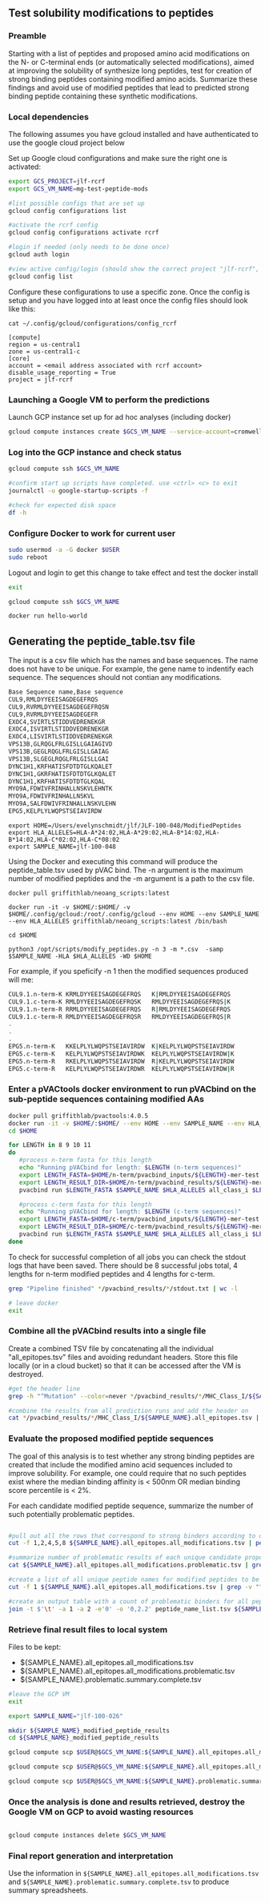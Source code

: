 ## Test solubility modifications to peptides

### Preamble
Starting with a list of peptides and proposed amino acid modifications on the N- or C-terminal ends (or automatically selected modifications), aimed at improving the solubility of synthesize long peptides, test for creation of strong binding peptides containing modified amino acids. Summarize these findings and avoid use of modified peptides that lead to predicted strong binding peptide containing these synthetic modifications.

### Local dependencies
The following assumes you have gcloud installed and have authenticated to use the google cloud project below

Set up Google cloud configurations and make sure the right one is activated:
```bash 
export GCS_PROJECT=jlf-rcrf
export GCS_VM_NAME=mg-test-peptide-mods 

#list possible configs that are set up
gcloud config configurations list

#activate the rcrf config
gcloud config configurations activate rcrf

#login if needed (only needs to be done once)
gcloud auth login 

#view active config/login (should show the correct project "jlf-rcrf", zone, and email address)
gcloud config list

```

Configure these configurations to use a specific zone. Once the config is setup and you have logged into at least once the config files should look like this:

`cat ~/.config/gcloud/configurations/config_rcrf`

```
[compute]
region = us-central1
zone = us-central1-c
[core]
account = <email address associated with rcrf account>
disable_usage_reporting = True
project = jlf-rcrf
```

### Launching a Google VM to perform the predictions
Launch GCP instance set up for ad hoc analyses (including docker)

```bash
gcloud compute instances create $GCS_VM_NAME --service-account=cromwell-server@$GCS_PROJECT.iam.gserviceaccount.com --source-machine-image=jlf-adhoc-v1 --network=cloud-workflows --subnet=cloud-workflows-default --boot-disk-size=250GB --boot-disk-type=pd-ssd --machine-type=e2-standard-8
```

### Log into the GCP instance and check status

```bash
gcloud compute ssh $GCS_VM_NAME 

#confirm start up scripts have completed. use <ctrl> <c> to exit
journalctl -u google-startup-scripts -f

#check for expected disk space
df -h 

```

### Configure Docker to work for current user

```bash
sudo usermod -a -G docker $USER
sudo reboot

```

Logout and login to get this change to take effect and test the docker install
```bash
exit

gcloud compute ssh $GCS_VM_NAME 

docker run hello-world

```


## Generating the peptide_table.tsv file

The input is a csv file which has the names and base sequences. The name does not have to be unique.
For example, the gene name to indentify each sequence. The sequences should not contian any modifications. 

```bash
Base Sequence name,Base sequence
CUL9,RMLDYYEEISAGDEGEFRQS
CUL9,RVRMLDYYEEISAGDEGEFRQSN
CUL9,RVRMLDYYEEISAGDEGEFR
EXOC4,SVIRTLSTIDDVEDRENEKGR
EXOC4,ISVIRTLSTIDDVEDRENEKGR
EXOC4,LISVIRTLSTIDDVEDRENEKGR
VPS13B,GLRQGLFRLGISLLGAIAGIVD
VPS13B,GEGLRQGLFRLGISLLGAIAG
VPS13B,SLGEGLRQGLFRLGISLLGAI
DYNC1H1,KRFHATISFDTDTGLKQALET
DYNC1H1,GKRFHATISFDTDTGLKQALET
DYNC1H1,KRFHATISFDTDTGLKQAL
MYO9A,FDWIVFRINHALLNSKVLEHNTK
MYO9A,FDWIVFRINHALLNSKVL
MYO9A,SALFDWIVFRINHALLNSKVLEHN
EPG5,KELPLYLWQPSTSEIAVIRDW
```

```
export HOME=/Users/evelynschmidt/jlf/JLF-100-048/ModifiedPeptides
export HLA_ALLELES=HLA-A*24:02,HLA-A*29:02,HLA-B*14:02,HLA-B*14:02,HLA-C*02:02,HLA-C*08:02
export SAMPLE_NAME=jlf-100-048
```



Using the Docker and executing this command will produce the peptide_table.tsv used by pVAC bind. 
The -n argument is the maximum number of modified peptides and the -m argument is a path to the csv file.

```
docker pull griffithlab/neoang_scripts:latest

docker run -it -v $HOME/:$HOME/ -v $HOME/.config/gcloud:/root/.config/gcloud --env HOME --env SAMPLE_NAME --env HLA_ALLELES griffithlab/neoang_scripts:latest /bin/bash

cd $HOME

python3 /opt/scripts/modify_peptides.py -n 3 -m *.csv  -samp $SAMPLE_NAME -HLA $HLA_ALLELES -WD $HOME
```

For example, if you speficify -n 1 then the modified sequences produced will me:

```bash
CUL9.1.n-term-K	KRMLDYYEEISAGDEGEFRQS	K|RMLDYYEEISAGDEGEFRQS
CUL9.1.c-term-K	RMLDYYEEISAGDEGEFRQSK	RMLDYYEEISAGDEGEFRQS|K
CUL9.1.n-term-R	RRMLDYYEEISAGDEGEFRQS	R|RMLDYYEEISAGDEGEFRQS
CUL9.1.c-term-R	RMLDYYEEISAGDEGEFRQSR	RMLDYYEEISAGDEGEFRQS|R
.
.
.
EPG5.n-term-K	KKELPLYLWQPSTSEIAVIRDW	K|KELPLYLWQPSTSEIAVIRDW
EPG5.c-term-K	KELPLYLWQPSTSEIAVIRDWK	KELPLYLWQPSTSEIAVIRDW|K
EPG5.n-term-R	RKELPLYLWQPSTSEIAVIRDW	R|KELPLYLWQPSTSEIAVIRDW
EPG5.c-term-R	KELPLYLWQPSTSEIAVIRDWR	KELPLYLWQPSTSEIAVIRDW|R
```

### Enter a pVACtools docker environment to run pVACbind on the sub-peptide sequences containing modified AAs

```bash
docker pull griffithlab/pvactools:4.0.5
docker run -it -v $HOME/:$HOME/ --env HOME --env SAMPLE_NAME --env HLA_ALLELES griffithlab/pvactools:4.0.5 /bin/bash
cd $HOME

for LENGTH in 8 9 10 11
do 
   #process n-term fasta for this length
   echo "Running pVACbind for length: $LENGTH (n-term sequences)"
   export LENGTH_FASTA=$HOME/n-term/pvacbind_inputs/${LENGTH}-mer-test.fa
   export LENGTH_RESULT_DIR=$HOME/n-term/pvacbind_results/${LENGTH}-mer-test
   pvacbind run $LENGTH_FASTA $SAMPLE_NAME $HLA_ALLELES all_class_i $LENGTH_RESULT_DIR -e1 $LENGTH --n-threads 8 --iedb-install-directory /opt/iedb/ 1>$LENGTH_RESULT_DIR/stdout.txt 2>$LENGTH_RESULT_DIR/stderr.txt

   #process c-term fasta for this length
   echo "Running pVACbind for length: $LENGTH (c-term sequences)"
   export LENGTH_FASTA=$HOME/c-term/pvacbind_inputs/${LENGTH}-mer-test.fa
   export LENGTH_RESULT_DIR=$HOME/c-term/pvacbind_results/${LENGTH}-mer-test
   pvacbind run $LENGTH_FASTA $SAMPLE_NAME $HLA_ALLELES all_class_i $LENGTH_RESULT_DIR -e1 $LENGTH --n-threads 8 --iedb-install-directory /opt/iedb/ 1>$LENGTH_RESULT_DIR/stdout.txt 2>$LENGTH_RESULT_DIR/stderr.txt
done

```


To check for successful completion of all jobs you can check the stdout logs that have been saved. There should be 8 successful jobs total, 4 lengths for n-term modified peptides and 4 lengths for c-term.

```bash
grep "Pipeline finished" */pvacbind_results/*/stdout.txt | wc -l

# leave docker
exit
```

### Combine all the pVACbind results into a single file
Create a combined TSV file by concatenating all the individual "all_epitopes.tsv" files and avoiding redundant headers. Store this file locally (or in a cloud bucket) so that it can be accessed after the VM is destroyed.

```bash
#get the header line
grep -h "^Mutation" --color=never */pvacbind_results/*/MHC_Class_I/${SAMPLE_NAME}.all_epitopes.tsv | sort | uniq > header.tsv

#combine the results from all prediction runs and add the header on
cat */pvacbind_results/*/MHC_Class_I/${SAMPLE_NAME}.all_epitopes.tsv | grep -v "^Mutation" | cat header.tsv - > ${SAMPLE_NAME}.all_epitopes.all_modifications.tsv

```

### Evaluate the proposed modified peptide sequences
The goal of this analysis is to test whether any strong binding peptides are created that include the modified amino acid sequences included to improve solubility. For example, one could require that no such peptides exist where the median binding affinity is < 500nm OR median binding score percentile is < 2%.

For each candidate modified peptide sequence, summarize the number of such potentially problematic peptides. 

```bash

#pull out all the rows that correspond to strong binders according to default criteria (<500nm affinity OR <1 percentile score)
cut -f 1,2,4,5,8 ${SAMPLE_NAME}.all_epitopes.all_modifications.tsv | perl -ne 'chomp; @l=split("\t",$_); $median_affinity=$l[3]; $median_percentile=$l[4]; if ($median_affinity < 500 || $median_percentile < 1){print "$_\n"}' > ${SAMPLE_NAME}.all_epitopes.all_modifications.problematic.tsv

#summarize number of problematic results of each unique candidate proposed peptide
cat ${SAMPLE_NAME}.all_epitopes.all_modifications.problematic.tsv | grep -v "^Mutation" | cut -f 1 | sort | uniq -c | sed 's/^[ ]*//' | tr " " "\t" | awk 'BEGIN {FS="\t"; OFS="\t"} {print $2, $1}' > ${SAMPLE_NAME}.problematic.summary.tsv

#create a list of all unique peptide names for modified peptides to be summarized
cut -f 1 ${SAMPLE_NAME}.all_epitopes.all_modifications.tsv | grep -v "^Mutation" | sort | uniq > peptide_name_list.tsv

#create an output table with a count of problematic binders for all peptides (include 0 if that is the case)
join -t $'\t' -a 1 -a 2 -e'0' -o '0,2.2' peptide_name_list.tsv ${SAMPLE_NAME}.problematic.summary.tsv > ${SAMPLE_NAME}.problematic.summary.complete.tsv

```

### Retrieve final result files to local system

Files to be kept:

- ${SAMPLE_NAME}.all_epitopes.all_modifications.tsv
- ${SAMPLE_NAME}.all_epitopes.all_modifications.problematic.tsv
- ${SAMPLE_NAME}.problematic.summary.complete.tsv

```bash
#leave the GCP VM
exit

export SAMPLE_NAME="jlf-100-026"

mkdir ${SAMPLE_NAME}_modified_peptide_results
cd ${SAMPLE_NAME}_modified_peptide_results

gcloud compute scp $USER@$GCS_VM_NAME:${SAMPLE_NAME}.all_epitopes.all_modifications.tsv ${SAMPLE_NAME}.all_epitopes.all_modifications.tsv

gcloud compute scp $USER@$GCS_VM_NAME:${SAMPLE_NAME}.all_epitopes.all_modifications.problematic.tsv ${SAMPLE_NAME}.all_epitopes.all_modifications.problematic.tsv

gcloud compute scp $USER@$GCS_VM_NAME:${SAMPLE_NAME}.problematic.summary.complete.tsv ${SAMPLE_NAME}.problematic.summary.complete.tsv


```

### Once the analysis is done and results retrieved, destroy the Google VM on GCP to avoid wasting resources

```bash

gcloud compute instances delete $GCS_VM_NAME

```

### Final report generation and interpretation
Use the information in `${SAMPLE_NAME}.all_epitopes.all_modifications.tsv` and `${SAMPLE_NAME}.problematic.summary.complete.tsv` to produce summary spreadsheets.
